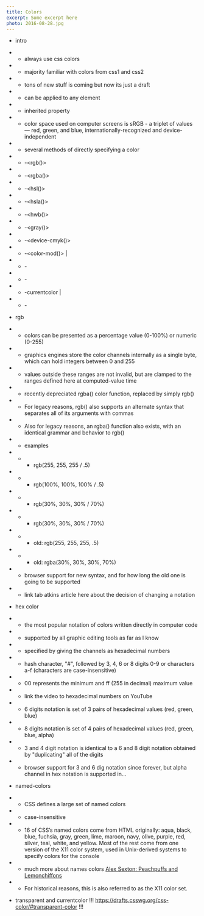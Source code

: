 ```yaml
---
title: Colors
excerpt: Some excerpt here
photo: 2016-08-28.jpg
---
```


- intro
- - always use css colors
- - majority familiar with colors from css1 and css2
- - tons of new stuff is coming but now its just a draft
- - can be applied to any element
- - inherited property
- - color space used on computer screens is sRGB - a triplet of values — red, green, and blue, internationally-recognized and device-independent
- - several methods of directly specifying a color
- - -<rgb()>
- - -<rgba()>
- - -<hsl()>
- - -<hsla()>
- - -<hwb()>
- - -<gray()>
- - -<device-cmyk()>
- - -<color-mod()> |
- - -<hex-color>
- - -<named-color>
- - -currentcolor |
- - -<deprecated-system-color>

- rgb
- - colors can be presented as a percentage value (0-100%) or numeric (0-255)
- - graphics engines store the color channels internally as a single byte, which can hold integers between 0 and 255
- - values outside these ranges are not invalid, but are clamped to the ranges defined here at computed-value time
- - recently depreciated rgba() color function, replaced by simply rgb()
- - For legacy reasons, rgb() also supports an alternate syntax that separates all of its arguments with commas
- - Also for legacy reasons, an rgba() function also exists, with an identical grammar and behavior to rgb()
- - examples
- - - rgb(255, 255, 255 / .5)
- - - rgb(100%, 100%, 100% / .5)
- - - rgb(30%, 30%, 30% / 70%)
- - - rgb(30%, 30%, 30% / 70%)
- - - old: rgb(255, 255, 255, .5)
- - - old: rgba(30%, 30%, 30%, 70%)
- - browser support for new syntax, and for how long the old one is going to be supported
- - link tab atkins article here about the decision of changing a notation

- hex color
- - the most popular notation of colors written directly in computer code
- - supported by all graphic editing tools as far as I know
- - specified by giving the channels as hexadecimal numbers
- - hash character, "#", followed by 3, 4, 6 or 8 digits 0-9 or characters a-f (characters are case-insensitive)
- - 00 represents the minimum and ff (255 in decimal) maximum value
- - link the video to hexadecimal numbers on YouTube
- - 6 digits notation is set of 3 pairs of hexadecimal values (red, green, blue)
- - 8 digits notation is set of 4 pairs of hexadecimal values (red, green, blue, alpha)
- - 3 and 4 digit notation is identical to a 6 and 8 digit notation obtained by "duplicating" all of the digits
- - browser support for 3 and 6 dig notation since forever, but alpha channel in hex notation is supported in...

- named-colors
- - CSS defines a large set of named colors
- - case-insensitive
- - 16 of CSS’s named colors come from HTML originally: aqua, black, blue, fuchsia, gray, green, lime, maroon, navy, olive, purple, red, silver, teal, white, and yellow. Most of the rest come from one version of the X11 color system, used in Unix-derived systems to specify colors for the console
- - much more about names colors [Alex Sexton: Peachpuffs and Lemonchiffons](https://youtu.be/HmStJQzclHc)
- - For historical reasons, this is also referred to as the X11 color set.

- transparent and currentcolor
!!! https://drafts.csswg.org/css-color/#transparent-color !!!



